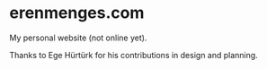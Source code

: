 # erenmenges.com

My personal website (not online yet).

Thanks to Ege Hürtürk for his contributions in design and planning.
